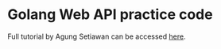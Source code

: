# Golang Web API practice code

Full tutorial by Agung Setiawan can be accessed [here](https://youtu.be/GjI0GSvmcSU).